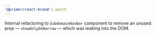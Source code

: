 ```yaml
---
'@primer/react-brand': patch
---
```


Internal refactoring to `SubdomainNavBar` component to remove an unused prop — `showOnlyOnNarrow` — which was leaking into the DOM.
